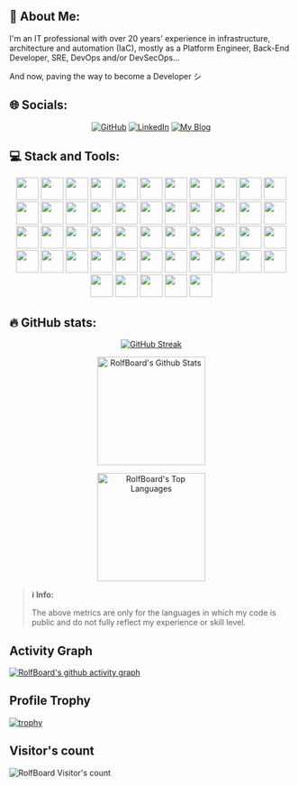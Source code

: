 ## 💫 About Me:
I'm an IT professional with over 20 years' experience in infrastructure, architecture and  automation (IaC), mostly as a Platform Engineer, Back-End Developer, SRE, DevOps and/or DevSecOps...

And now, paving the way to become a Developer シ

## 🌐 Socials:
<p align="center">
  <a href="https://github.com/RolfBoard">
  <img src="https://img.shields.io/badge/GitHub-100000?style=for-the-badge&logo=github&logoColor=white" alt="GitHub"></a>
  <a href="https://www.linkedin.com/in/rodolfoangelinorodrigues/">
  <img src="https://img.shields.io/badge/linkedin-%230077B5.svg?style=for-the-badge&logo=linkedin&logoColor=white" alt="LinkedIn"></a>
  <a href="https://blog.rodol.tec.br/">
  <img src="https://img.shields.io/badge/Blog-33B29E?style=for-the-badge&logo=hugo&logoColor=white" alt="My Blog"></a>
</p>


## 💻 Stack and Tools:

<p align="center">
    <img src="https://cdn.jsdelivr.net/gh/devicons/devicon/icons/python/python-original.svg" height="40" width="40"/>
    <img src="https://cdn.jsdelivr.net/gh/devicons/devicon/icons/pytest/pytest-original.svg" height="40" width="40"/>
    <img src='https://cdn.jsdelivr.net/gh/devicons/devicon/icons/csharp/csharp-original.svg' height="40" width="40"/>
    <img src="https://cdn.jsdelivr.net/gh/devicons/devicon/icons/git/git-plain.svg" height="40" width="40"/>
    <img src="https://cdn.jsdelivr.net/gh/devicons/devicon/icons/mysql/mysql-original.svg" height="40" width="40"/>
    <img src="https://cdn.jsdelivr.net/gh/devicons/devicon/icons/sqlite/sqlite-original.svg" height="40" width="40"/>
    <img src="https://cdn.jsdelivr.net/gh/devicons/devicon/icons/html5/html5-original.svg" height="40" width="40"/>
    <img src="https://cdn.jsdelivr.net/gh/devicons/devicon/icons/css3/css3-original.svg" height="40" width="40"/>
    <img src="https://cdn.jsdelivr.net/gh/devicons/devicon/icons/amazonwebservices/amazonwebservices-original-wordmark.svg" height="40" width="40"/>
    <img src="https://cdn.jsdelivr.net/gh/devicons/devicon/icons/pandas/pandas-original.svg" height="40" width="40"/>
    <img src="https://cdn.jsdelivr.net/gh/devicons/devicon/icons/flask/flask-original.svg" height="40" width="40"/>
    <img src="https://cdn.jsdelivr.net/gh/devicons/devicon/icons/markdown/markdown-original.svg" height="40" width="40"/>
    <img src="https://cdn.jsdelivr.net/gh/devicons/devicon/icons/bash/bash-original.svg" height="40" width="40"/>
    <img src="https://cdn.jsdelivr.net/gh/devicons/devicon/icons/django/django-plain-wordmark.svg" height="40" width="40"/>
    <img src="https://cdn.jsdelivr.net/gh/devicons/devicon/icons/docker/docker-original.svg" height="40" width="40"/>
    <img src="https://cdn.jsdelivr.net/gh/devicons/devicon/icons/googlecloud/googlecloud-original.svg" height="40" width="40"/>
    <img src="https://cdn.jsdelivr.net/gh/devicons/devicon/icons/azure/azure-original.svg" height="40" width="40"/>
    <img src="https://cdn.jsdelivr.net/gh/devicons/devicon/icons/kubernetes/kubernetes-original.svg" height="40" width="40"/>
    <img src="https://cdn.jsdelivr.net/gh/devicons/devicon/icons/linux/linux-original.svg" height="40" width="40"/>
    <img src="https://cdn.jsdelivr.net/gh/devicons/devicon/icons/redis/redis-original.svg" height="40" width="40"/>
    <img src="https://cdn.jsdelivr.net/gh/devicons/devicon/icons/mongodb/mongodb-original.svg" height="40" width="40"/>
    <img src="https://cdn.jsdelivr.net/gh/devicons/devicon/icons/fastapi/fastapi-original.svg" height="40" width="40"/>
    <img src="https://cdn.jsdelivr.net/gh/devicons/devicon/icons/powershell/powershell-original.svg" height="40" width="40"/>
    <img src="https://cdn.jsdelivr.net/gh/devicons/devicon/icons/githubactions/githubactions-original.svg" height="40" width="40"/>
    <img src="https://cdn.jsdelivr.net/gh/devicons/devicon/icons/gitlab/gitlab-original.svg" height="40" width="40"/>
    <img src="https://cdn.jsdelivr.net/gh/devicons/devicon/icons/azuredevops/azuredevops-plain.svg" height="40" width="40"/>
    <img src="https://cdn.jsdelivr.net/gh/devicons/devicon/icons/ansible/ansible-plain.svg" height="40" width="40"/>
    <img src="https://cdn.jsdelivr.net/gh/devicons/devicon/icons/terraform/terraform-original.svg" height="40" width="40"/>
    <img src="https://cdn.jsdelivr.net/gh/devicons/devicon/icons/grafana/grafana-original.svg" height="40" width="40"/>
    <img src="https://cdn.jsdelivr.net/gh/devicons/devicon/icons/argocd/argocd-original.svg" height="40" width="40"/>
    <img src="https://cdn.jsdelivr.net/gh/devicons/devicon/icons/vsphere/vsphere-original.svg" height="40" width="40"/>
    <img src="https://cdn.jsdelivr.net/gh/devicons/devicon/icons/vscode/vscode-original.svg" height="40" width="40"/>
    <img src="https://cdn.jsdelivr.net/gh/devicons/devicon/icons/vim/vim-original.svg" height="40" width="40"/>
    <img src="https://cdn.jsdelivr.net/gh/devicons/devicon/icons/ubuntu/ubuntu-original.svg" height="40" width="40"/>
    <img src="https://cdn.jsdelivr.net/gh/devicons/devicon/icons/swagger/swagger-original.svg" height="40" width="40"/>
    <img src="https://cdn.jsdelivr.net/gh/devicons/devicon/icons/prometheus/prometheus-original.svg" height="40" width="40"/>
    <img src="https://cdn.jsdelivr.net/gh/devicons/devicon/icons/postgresql/postgresql-original.svg" height="40" width="40"/>
    <img src="https://cdn.jsdelivr.net/gh/devicons/devicon/icons/opentelemetry/opentelemetry-original.svg" height="40" width="40"/>
    <img src="https://cdn.jsdelivr.net/gh/devicons/devicon/icons/okta/okta-original.svg" height="40" width="40"/>
    <img src="https://cdn.jsdelivr.net/gh/devicons/devicon/icons/nginx/nginx-original.svg" height="40" width="40"/>
    <img src="https://cdn.jsdelivr.net/gh/devicons/devicon/icons/microsoftsqlserver/microsoftsqlserver-original.svg" height="40" width="40"/>
    <img src="https://cdn.jsdelivr.net/gh/devicons/devicon/icons/json/json-original.svg" height="40" width="40"/>
    <img src="https://cdn.jsdelivr.net/gh/devicons/devicon/icons/jenkins/jenkins-original.svg" height="40" width="40"/>
    <img src="https://cdn.jsdelivr.net/gh/devicons/devicon/icons/hugo/hugo-original.svg" height="40" width="40"/>
    <img src="https://cdn.jsdelivr.net/gh/devicons/devicon/icons/helm/helm-original.svg" height="40" width="40"/>
    <img src="https://cdn.jsdelivr.net/gh/devicons/devicon/icons/grpc/grpc-plain.svg" height="40" width="40"/>
    <img src="https://cdn.jsdelivr.net/gh/devicons/devicon/icons/dotnetcore/dotnetcore-original.svg" height="40" width="40"/>
    <img src="https://cdn.jsdelivr.net/gh/devicons/devicon/icons/dbeaver/dbeaver-original.svg" height="40" width="40"/>
    <img src="https://cdn.jsdelivr.net/gh/devicons/devicon/icons/cloudflare/cloudflare-original.svg" height="40" width="40"/>
</p>

## 🔥 GitHub stats:

<!-- GitHub Readme Streak Stats -->
<p align="center">
<a href="https://git.io/streak-stats"><img src="https://streak-stats.demolab.com?user=RolfBoard&theme=tokyonight&hide_border=true&exclude_days=Sun%2CSat" alt="GitHub Streak" /></a>
</p>

<p align="center">
  <a href="https://github.com/RolfBoard"><img alt="RolfBoard's Github Stats" src="https://github-readme-stats.vercel.app/api?username=RolfBoard&show_icons=true&include_all_commits=true&count_private=true&theme=tokyonight&hide_border=true&bg_color=&title_color=&rank_icon=github&hide=HTML,Jupyter%20Notebook" height="192px"/></a>
</p>

<p align="center">
  <a href="https://github.com/RolfBoard"><img alt="RolfBoard's Top Languages" src="https://github-readme-stats.vercel.app/api/top-langs/?username=RolfBoard&layout=compact&theme=tokyonight&hide_border=true&bg_color=&title_color=&icon_color=&hide=HTML,Jupyter%20Notebook" height="192px"/></a>
</p>

> **ℹ️ Info:**
>
> The above metrics are only for the languages in which my code is public and do not fully reflect my experience or skill level.

## Activity Graph
[![RolfBoard's github activity graph](https://github-readme-activity-graph.vercel.app/graph?username=RolfBoard&bg_color=14141D&color=5F91FC&line=33B29E&point=B30089&area=true&hide_border=true)](https://github.com/RolfBoard/github-readme-activity-graph)

## Profile Trophy
[![trophy](https://github-profile-trophy.vercel.app/?username=RolfBoard&theme=tokyonight)](https://github.com/RolfBoard/github-profile-trophy)

## Visitor's count
<p>
<img src="https://profile-counter.glitch.me/{RolfBoard}/count.svg/" alt="RolfBoard Visitor's count" />
</p>